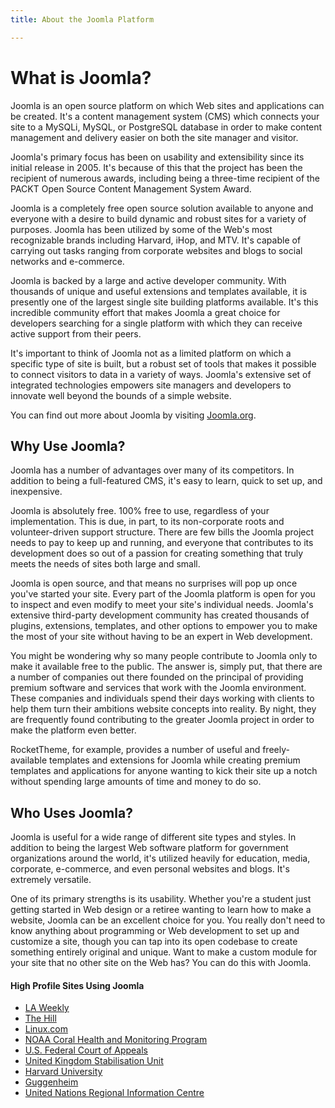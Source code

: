```yaml
---
title: About the Joomla Platform

---
```


What is Joomla?
===
Joomla is an open source platform on which Web sites and applications can be created. It's a content management system (CMS) which connects your site to a MySQLi, MySQL, or PostgreSQL database in order to make content management and delivery easier on both the site manager and visitor.

Joomla's primary focus has been on usability and extensibility since its initial release in 2005. It's because of this that the project has been the recipient of numerous awards, including being a three-time recipient of the PACKT Open Source Content Management System Award.

Joomla is a completely free open source solution available to anyone and everyone with a desire to build dynamic and robust sites for a variety of purposes. Joomla has been utilized by some of the Web's most recognizable brands including Harvard, iHop, and MTV. It's capable of carrying out tasks ranging from corporate websites and blogs to social networks and e-commerce.

Joomla is backed by a large and active developer community. With thousands of unique and useful extensions and templates available, it is presently one of the largest single site building platforms available. It's this incredible community effort that makes Joomla a great choice for developers searching for a single platform with which they can receive active support from their peers.

It's important to think of Joomla not as a limited platform on which a specific type of site is built, but a robust set of tools that makes it possible to connect visitors to data in a variety of ways. Joomla's extensive set of integrated technologies empowers site managers and developers to innovate well beyond the bounds of a simple website.

You can find out more about Joomla by visiting [Joomla.org](http://www.joomla.org/).


Why Use Joomla?
--------------
Joomla has a number of advantages over many of its competitors. In addition to being a full-featured CMS, it's easy to learn, quick to set up, and inexpensive. 

Joomla is absolutely free. 100% free to use, regardless of your implementation. This is due, in part, to its non-corporate roots and volunteer-driven support structure. There are few bills the Joomla project needs to pay to keep up and running, and everyone that contributes to its development does so out of a passion for creating something that truly meets the needs of sites both large and small.

Joomla is open source, and that means no surprises will pop up once you've started your site. Every part of the Joomla platform is open for you to inspect and even modify to meet your site's individual needs. Joomla's extensive third-party development community has created thousands of plugins, extensions, templates, and other options to empower you to make the most of your site without having to be an expert in Web development.

You might be wondering why so many people contribute to Joomla only to make it available free to the public. The answer is, simply put, that there are a number of companies out there founded on the principal of providing premium software and services that work with the Joomla environment. These companies and individuals spend their days working with clients to help them turn their ambitions website concepts into reality. By night, they are frequently found contributing to the greater Joomla project in order to make the platform even better.

RocketTheme, for example, provides a number of useful and freely-available templates and extensions for Joomla while creating premium templates and applications for anyone wanting to kick their site up a notch without spending large amounts of time and money to do so.

Who Uses Joomla?
--------------
Joomla is useful for a wide range of different site types and styles. In addition to being the largest Web software platform for government organizations around the world, it's utilized heavily for education, media, corporate, e-commerce, and even personal websites and blogs. It's extremely versatile. 

One of its primary strengths is its usability. Whether you're a student just getting started in Web design or a retiree wanting to learn how to make a website, Joomla can be an excellent choice for you. You really don't need to know anything about programming or Web development to set up and customize a site, though you can tap into its open codebase to create something entirely original and unique. Want to make a custom module for your site that no other site on the Web has? You can do this with Joomla.

#### High Profile Sites Using Joomla
* [LA Weekly](http://www.laweekly.com/)
* [The Hill](http://thehill.com/)
* [Linux.com](http://www.linux.com/)
* [NOAA Coral Health and Monitoring Program](http://www.coral.noaa.gov/)
* [U.S. Federal Court of Appeals](http://www.cafc.uscourts.gov/)
* [United Kingdom Stabilisation Unit](http://www.stabilisationunit.gov.uk/)
* [Harvard University](http://gsas.harvard.edu/)
* [Guggenheim](http://www.guggenheim.org/)
* [United Nations Regional Information Centre](http://www.unric.org/en/)
